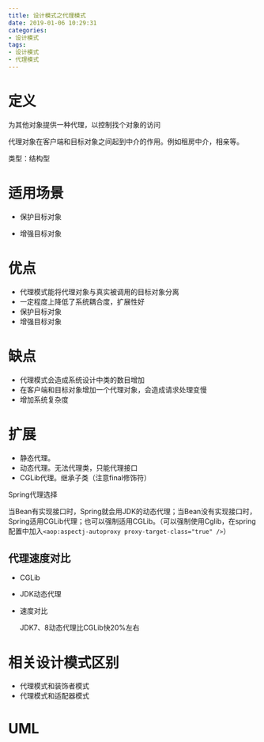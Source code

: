 ```yaml
---
title: 设计模式之代理模式
date: 2019-01-06 10:29:31
categories: 
- 设计模式
tags: 
- 设计模式
- 代理模式
---
```



# 定义

为其他对象提供一种代理，以控制找个对象的访问


代理对象在客户端和目标对象之间起到中介的作用。例如租房中介，相亲等。


类型：结构型



# 适用场景

- 保护目标对象

- 增强目标对象



# 优点

- 代理模式能将代理对象与真实被调用的目标对象分离
- 一定程度上降低了系统耦合度，扩展性好
- 保护目标对象
- 增强目标对象



# 缺点

- 代理模式会造成系统设计中类的数目增加
- 在客户端和目标对象增加一个代理对象，会造成请求处理变慢
- 增加系统复杂度



# 扩展

- 静态代理。
- 动态代理。无法代理类，只能代理接口
- CGLib代理。继承子类（注意final修饰符）

Spring代理选择

当Bean有实现接口时，Spring就会用JDK的动态代理；当Bean没有实现接口时，Spring适用CGLib代理；也可以强制适用CGLib。（可以强制使用Cglib，在spring配置中加入`<aop:aspectj-autoproxy proxy-target-class="true" />`）



## 代理速度对比

- CGLib 

- JDK动态代理

- 速度对比 

  JDK7、8动态代理比CGLib快20%左右



# 相关设计模式区别
- 代理模式和装饰者模式
- 代理模式和适配器模式



# UML






